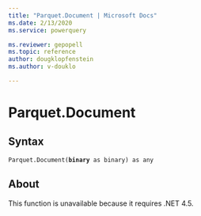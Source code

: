 ```yaml
---
title: "Parquet.Document | Microsoft Docs"
ms.date: 2/13/2020
ms.service: powerquery

ms.reviewer: gepopell
ms.topic: reference
author: dougklopfenstein
ms.author: v-douklo

---
```


# Parquet.Document

## Syntax
<code>Parquet.Document(<b>binary</b> as binary) as any</code>

## About
This function is unavailable because it requires .NET 4.5.

